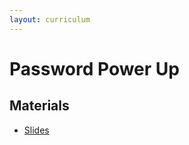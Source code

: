 ```yaml
---
layout: curriculum
---
```


# Password Power Up

## Materials

* [Slides](https://docs.google.com/presentation/d/1582DHiGzXRPwqvjWX3HFCOii2yitahjNYPZJ5FYjdV8/edit#slide=id.g3d02f4f349_0_0)
